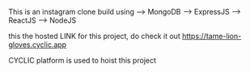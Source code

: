 This is an instagram clone
build using 
 --> MongoDB
 --> ExpressJS
 --> ReactJS
 --> NodeJS
 
this the hosted LINK for this project, do check it out
    https://tame-lion-gloves.cyclic.app
    
    
CYCLIC platform is used to hoist this project
